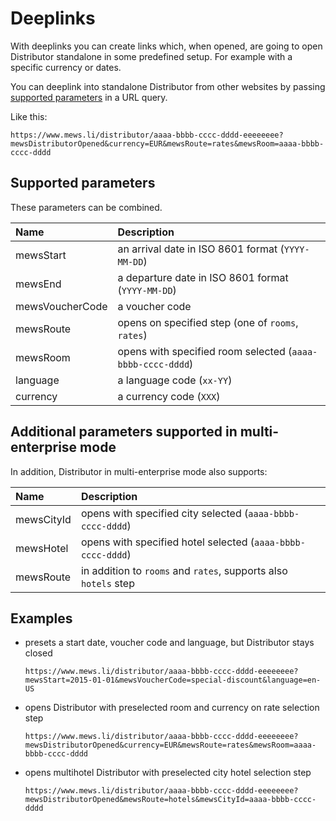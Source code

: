 # Deeplinks

With deeplinks you can create links which, when opened, are going to open Distributor standalone in some predefined setup. For example with a specific currency or dates. 

You can deeplink into standalone Distributor from other websites by passing [supported parameters](./deeplinks.md#supported-parameters) in a URL query. 

Like this:
```text
https://www.mews.li/distributor/aaaa-bbbb-cccc-dddd-eeeeeeee?mewsDistributorOpened&currency=EUR&mewsRoute=rates&mewsRoom=aaaa-bbbb-cccc-dddd
```

## Supported parameters 

These parameters can be combined.

| Name | Description |
| :--- | :--- |
| mewsStart | an arrival date in ISO 8601 format \(`YYYY-MM-DD`\) |
| mewsEnd | a departure date in ISO 8601 format \(`YYYY-MM-DD`\) |
| mewsVoucherCode | a voucher code |
| mewsRoute | opens on specified step \(one of `rooms`, `rates`\) |
| mewsRoom | opens with specified room selected \(`aaaa-bbbb-cccc-dddd`\) |
| language | a language code \(`xx-YY`\) |
| currency | a currency code \(`XXX`\) |

## Additional parameters supported in multi-enterprise mode

In addition, Distributor in multi-enterprise mode also supports:

| Name | Description |
| :--- | :--- |
| mewsCityId | opens with specified city selected \(`aaaa-bbbb-cccc-dddd`\) |
| mewsHotel | opens with specified hotel selected \(`aaaa-bbbb-cccc-dddd`\) |
| mewsRoute | in addition to `rooms` and `rates`, supports also `hotels` step |

## Examples

* presets a start date, voucher code and language, but Distributor stays closed

  ```text
  https://www.mews.li/distributor/aaaa-bbbb-cccc-dddd-eeeeeeee?mewsStart=2015-01-01&mewsVoucherCode=special-discount&language=en-US
  ```

* opens Distributor with preselected room and currency on rate selection step

  ```text
  https://www.mews.li/distributor/aaaa-bbbb-cccc-dddd-eeeeeeee?mewsDistributorOpened&currency=EUR&mewsRoute=rates&mewsRoom=aaaa-bbbb-cccc-dddd
  ```

* opens multihotel Distributor with preselected city hotel selection step

  ```text
  https://www.mews.li/distributor/aaaa-bbbb-cccc-dddd-eeeeeeee?mewsDistributorOpened&mewsRoute=hotels&mewsCityId=aaaa-bbbb-cccc-dddd
  ```

